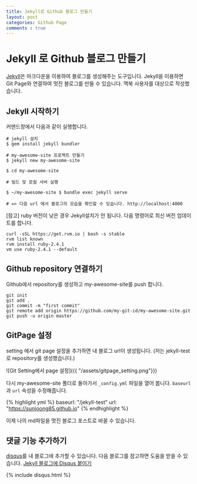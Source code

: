 ```yaml
---
title: Jekyll로 Github 블로그 만들기
layout: post
categories: Github Page
comments : true
---
```

# Jekyll 로 Github 블로그 만들기
[Jekyll](https://jekyllrb.com/)은 마크다운을 이용하여 블로그를 생성해주는 도구입니다. Jekyll을 이용하면 Git Page와 연결하여 멋진 블로그를 만들 수 있습니다. 맥북 사용자를 대상으로 작성했습니다.

## Jekyll 시작하기
커맨드창에서 다음과 같이 실행합니다.
```
# jekyll 설치
$ gem install jekyll bundler

# my-awesome-site 프로젝트 만들기
$ jekyll new my-awesome-site

$ cd my-awesome-site

# 빌드 및 로컬 서버 실행

$ ~/my-awesome-site $ bundle exec jekyll serve

# => 다음 url 에서 블로그의 모습을 확인할 수 있습니다. http://localhost:4000
```

[참고] ruby 버전이 낮은 경우 Jekyll설치가 안 됩니다. 다음 명령어로 최신 버전 업데이트를 합니다.
```
curl -sSL https://get.rvm.io | bash -s stable
rvm list known
rvm install ruby-2.4.1
vm use ruby-2.4.1 --default
```

## Github repository 연결하기
Github에서 repository를 생성하고 my-awesome-site를 push 합니다.
```
git init
git add .
git commit -m "first commit"
git remote add origin https://github.com/my-git-id/my-awesome-site.git
git push -u origin master
```

## GitPage 설정
setting 에서 git page 설정을 추가하면 내 블로그 url이 생성됩니다.
(저는 jekyll-test 로 repository를 생성했습니다.)

![Git Setting에서 page 설정]({{ "/assets/gitpage_setting.png"}})

다시 my-awesome-site 폴더로 돌아가서 `_config.yml` 파일을 열어 봅니다.
`baseurl`과 `url` 속성을 수정해줍니다.

{% highlight yml %}
baseurl: "/jekyll-test"
url: "https://sunjoong85.github.io"
{% endhighlight %}

이제 나의 md파일을 멋진 블로그 포스트로 바꿀 수 있습니다.

## 댓글 기능 추가하기
[disqus](https://disqus.com/)를 내 블로그에 추가할 수 있습니다. 다음 블로그를 참고하면 도움을 받을 수 있습니다. [Jekyll 블로그에 Disqus 붙이기](https://cjh5414.github.io/Disqus/)

{% include disqus.html %}

